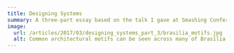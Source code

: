 ```yaml
---
title: Designing Systems
summary: A three-part essay based on the talk I gave at Smashing Conference in 2016.
image:
  url: /articles/2017/03/designing_systems_part_3/brasilia_motifs.jpg
  alt: Common architectural motifs can be seen across many of Brasília’s civic buildings.
---
```


